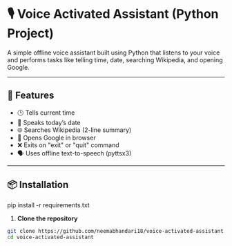 # 🎙️ Voice Activated Assistant (Python Project)

A simple offline voice assistant built using Python that listens to your voice and performs tasks like telling time, date, searching Wikipedia, and opening Google.

---

## 📌 Features

- 🕒 Tells current time
- 📅 Speaks today’s date
- 🌐 Searches Wikipedia (2-line summary)
- 🔎 Opens Google in browser
- ❌ Exits on "exit" or "quit" command
- 🗣️ Uses offline text-to-speech (pyttsx3)

---

## 📦 Installation
pip install -r requirements.txt


1. **Clone the repository**

```bash
git clone https://github.com/neemabhandari18/voice-activated-assistant.git
cd voice-activated-assistant


